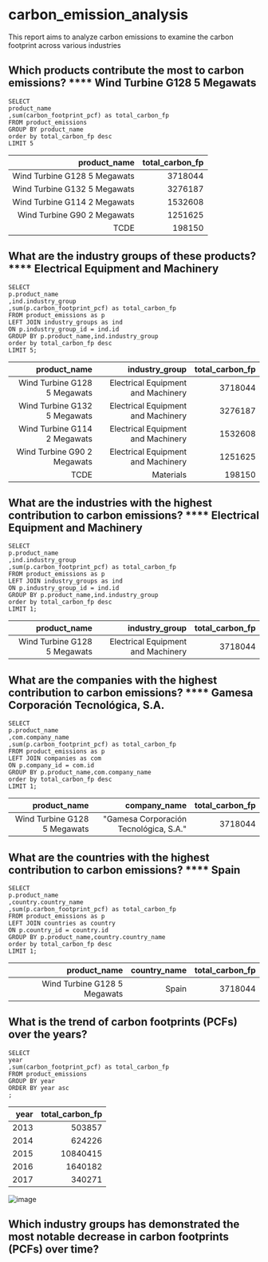 # carbon_emission_analysis
This report aims to analyze carbon emissions to examine the carbon footprint across various industries

## Which products contribute the most to carbon emissions? **** Wind Turbine G128 5 Megawats
    SELECT 
    product_name
    ,sum(carbon_footprint_pcf) as total_carbon_fp
    FROM product_emissions
    GROUP BY product_name
    order by total_carbon_fp desc
    LIMIT 5

| product_name                 | total_carbon_fp | 
| ---------------------------: | --------------: | 
| Wind Turbine G128 5 Megawats | 3718044         | 
| Wind Turbine G132 5 Megawats | 3276187         | 
| Wind Turbine G114 2 Megawats | 1532608         | 
| Wind Turbine G90 2 Megawats  | 1251625         | 
| TCDE                         | 198150          | 


    

## What are the industry groups of these products? **** Electrical Equipment and Machinery
    SELECT 
    p.product_name
    ,ind.industry_group
    ,sum(p.carbon_footprint_pcf) as total_carbon_fp
    FROM product_emissions as p
    LEFT JOIN industry_groups as ind
    ON p.industry_group_id = ind.id
    GROUP BY p.product_name,ind.industry_group
    order by total_carbon_fp desc
    LIMIT 5;


| product_name                 | industry_group                     | total_carbon_fp | 
| ---------------------------: | ---------------------------------: | --------------: | 
| Wind Turbine G128 5 Megawats | Electrical Equipment and Machinery | 3718044         | 
| Wind Turbine G132 5 Megawats | Electrical Equipment and Machinery | 3276187         | 
| Wind Turbine G114 2 Megawats | Electrical Equipment and Machinery | 1532608         | 
| Wind Turbine G90 2 Megawats  | Electrical Equipment and Machinery | 1251625         | 
| TCDE                         | Materials                          | 198150          | 

## What are the industries with the highest contribution to carbon emissions? **** Electrical Equipment and Machinery
    SELECT 
    p.product_name
    ,ind.industry_group
    ,sum(p.carbon_footprint_pcf) as total_carbon_fp
    FROM product_emissions as p
    LEFT JOIN industry_groups as ind
    ON p.industry_group_id = ind.id
    GROUP BY p.product_name,ind.industry_group
    order by total_carbon_fp desc
    LIMIT 1;


| product_name                 | industry_group                     | total_carbon_fp | 
| ---------------------------: | ---------------------------------: | --------------: | 
| Wind Turbine G128 5 Megawats | Electrical Equipment and Machinery | 3718044         | 

## What are the companies with the highest contribution to carbon emissions? **** Gamesa Corporación Tecnológica, S.A.

    SELECT 
    p.product_name
    ,com.company_name
    ,sum(p.carbon_footprint_pcf) as total_carbon_fp
    FROM product_emissions as p
    LEFT JOIN companies as com
    ON p.company_id = com.id
    GROUP BY p.product_name,com.company_name
    order by total_carbon_fp desc
    LIMIT 1;


| product_name                 | company_name                           | total_carbon_fp | 
| ---------------------------: | -------------------------------------: | --------------: | 
| Wind Turbine G128 5 Megawats | "Gamesa Corporación Tecnológica, S.A." | 3718044         | 

## What are the countries with the highest contribution to carbon emissions? **** Spain  

    SELECT 
    p.product_name
    ,country.country_name
    ,sum(p.carbon_footprint_pcf) as total_carbon_fp
    FROM product_emissions as p
    LEFT JOIN countries as country
    ON p.country_id = country.id
    GROUP BY p.product_name,country.country_name
    order by total_carbon_fp desc
    LIMIT 1;


| product_name                 | country_name | total_carbon_fp | 
| ---------------------------: | -----------: | --------------: | 
| Wind Turbine G128 5 Megawats | Spain        | 3718044         | 

## What is the trend of carbon footprints (PCFs) over the years?

    SELECT
    year
    ,sum(carbon_footprint_pcf) as total_carbon_fp
    FROM product_emissions
    GROUP BY year
    ORDER BY year asc
    ;


| year | total_carbon_fp | 
| ---: | --------------: | 
| 2013 | 503857          | 
| 2014 | 624226          | 
| 2015 | 10840415        | 
| 2016 | 1640182         | 
| 2017 | 340271          |

![image](https://github.com/user-attachments/assets/de08e780-941f-4725-8aa8-8e7b4603d8be)

## Which industry groups has demonstrated the most notable decrease in carbon footprints (PCFs) over time?
